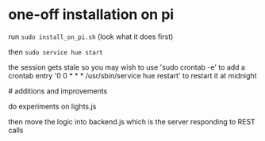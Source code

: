# one-off installation on pi

run `sudo install_on_pi.sh` (look what it does first)

then `sudo service hue start`

the session gets stale so you may wish to use 'sudo crontab -e' to add a crontab entry '0 0 * * * /usr/sbin/service hue restart' to restart it at midnight



# additions and improvements

do experiments on lights.js

then move the logic into backend.js which is the server responding to REST calls

